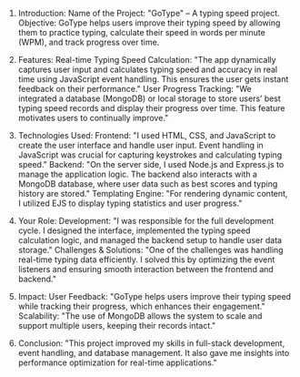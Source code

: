1. Introduction:
Name of the Project: "GoType" – A typing speed project.
Objective: GoType helps users improve their typing speed by allowing them to practice typing, calculate their speed in words per minute (WPM), and track progress over time.

2. Features:
Real-time Typing Speed Calculation: "The app dynamically captures user input and calculates typing speed and accuracy in real time using JavaScript event handling. This ensures the user gets instant feedback on their performance."
User Progress Tracking: "We integrated a database (MongoDB) or local storage to store users’ best typing speed records and display their progress over time. This feature motivates users to continually improve."

3. Technologies Used:
Frontend: "I used HTML, CSS, and JavaScript to create the user interface and handle user input. Event handling in JavaScript was crucial for capturing keystrokes and calculating typing speed."
Backend: "On the server side, I used Node.js and Express.js to manage the application logic. The backend also interacts with a MongoDB database, where user data such as best scores and typing history are stored."
Templating Engine: "For rendering dynamic content, I utilized EJS to display typing statistics and user progress."

4. Your Role:
Development: "I was responsible for the full development cycle. I designed the interface, implemented the typing speed calculation logic, and managed the backend setup to handle user data storage."
Challenges & Solutions: "One of the challenges was handling real-time typing data efficiently. I solved this by optimizing the event listeners and ensuring smooth interaction between the frontend and backend."

5. Impact:
User Feedback: "GoType helps users improve their typing speed while tracking their progress, which enhances their engagement."
Scalability: "The use of MongoDB allows the system to scale and support multiple users, keeping their records intact."
6. Conclusion:
"This project improved my skills in full-stack development, event handling, and database management. It also gave me insights into performance optimization for real-time applications."